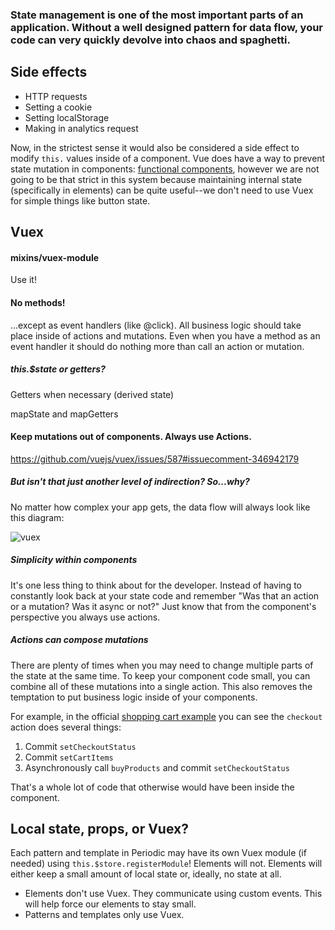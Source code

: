 ### State management is one of the most important parts of an application. Without a well designed pattern for data flow, your code can very quickly devolve into chaos and spaghetti.

## Side effects

- HTTP requests
- Setting a cookie
- Setting localStorage
- Making in analytics request

Now, in the strictest sense it would also be considered a side effect to modify `this.` values inside of a component. Vue does have a way to prevent state mutation in components: [functional components](https://vuejs.org/v2/guide/render-function.html#Functional-Components), however we are not going to be that strict in this system because maintaining internal state (specifically in elements) can be quite useful--we don't need to use Vuex for simple things like button state.

## Vuex

#### mixins/vuex-module

Use it!

#### No methods!

...except as event handlers (like @click). All business logic should take place inside of actions and mutations. Even when you have a method as an event handler it should do nothing more than call an action or mutation.

##### this.$state or getters?

Getters when necessary (derived state)

mapState and mapGetters

#### Keep mutations out of components. Always use Actions.

https://github.com/vuejs/vuex/issues/587#issuecomment-346942179

##### But isn't that just another level of indirection? So...why?

No matter how complex your app gets, the data flow will always look like this diagram:

![vuex](https://vuex.vuejs.org/vuex.png)

##### Simplicity within components

It's one less thing to think about for the developer. Instead of having to constantly look back at your state code and remember "Was that an action or a mutation? Was it async or not?" Just know that from the component's perspective you always use actions.

##### Actions can compose mutations

There are plenty of times when you may need to change multiple parts of the state at the same time. To keep your component code small, you can combine all of these mutations into a single action. This also removes the temptation to put business logic inside of your components.

For example, in the official [shopping cart example](https://github.com/vuejs/vuex/blob/dev/examples/shopping-cart/store/modules/cart.js) you can see the `checkout` action does several things:

1. Commit `setCheckoutStatus`
2. Commit `setCartItems`
3. Asynchronously call `buyProducts` and commit `setCheckoutStatus`

That's a whole lot of code that otherwise would have been inside the component.

## Local state, props, or Vuex?

Each pattern and template in Periodic may have its own Vuex module (if needed) using `this.$store.registerModule`! Elements will not. Elements will either keep a small amount of local state or, ideally, no state at all.

- Elements don't use Vuex. They communicate using custom events. This will help force our elements to stay small.
- Patterns and templates only use Vuex.
